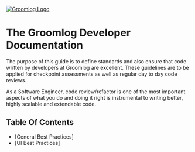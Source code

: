 [![Groomlog Logo](https://avatars.githubusercontent.com/u/95506070?s=200&v=4)](https://avatars.githubusercontent.com/u/95506070?s=200&v=4)

# The Groomlog Developer Documentation

The purpose of this guide is to define standards and also ensure that code written by developers at Groomlog are excellent. These guidelines are to be applied for checkpoint assessments as well as regular day to day code reviews.

As a Software Engineer, code review/refactor is one of the most important aspects of what you do and doing it right is instrumental to writing better, highly scalable and extendable code.


## Table Of Contents

- [General Best Practices]
- [UI Best Practices]

